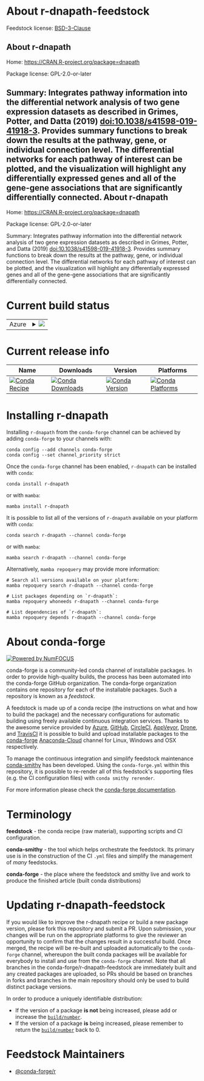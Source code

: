 About r-dnapath-feedstock
=========================

Feedstock license: [BSD-3-Clause](https://github.com/conda-forge/r-dnapath-feedstock/blob/main/LICENSE.txt)

About r-dnapath
---------------

Home: https://CRAN.R-project.org/package=dnapath

Package license: GPL-2.0-or-later

Summary: Integrates pathway information into the differential network analysis of two gene expression datasets as described in Grimes, Potter, and Datta (2019) <doi:10.1038/s41598-019-41918-3>. Provides summary functions to break down the results at the pathway, gene, or individual connection level. The differential networks for each pathway of interest can be plotted, and the visualization will highlight any differentially expressed genes and all of the gene-gene associations that are significantly differentially connected.
About r-dnapath
---------------

Home: https://CRAN.R-project.org/package=dnapath

Package license: GPL-2.0-or-later

Summary: Integrates pathway information into the differential network analysis of two gene expression datasets as described in Grimes, Potter, and Datta (2019) <doi:10.1038/s41598-019-41918-3>. Provides summary functions to break down the results at the pathway, gene, or individual connection level. The differential networks for each pathway of interest can be plotted, and the visualization will highlight any differentially expressed genes and all of the gene-gene associations that are significantly differentially connected.

Current build status
====================


<table>
    
  <tr>
    <td>Azure</td>
    <td>
      <details>
        <summary>
          <a href="https://dev.azure.com/conda-forge/feedstock-builds/_build/latest?definitionId=16464&branchName=main">
            <img src="https://dev.azure.com/conda-forge/feedstock-builds/_apis/build/status/r-dnapath-feedstock?branchName=main">
          </a>
        </summary>
        <table>
          <thead><tr><th>Variant</th><th>Status</th></tr></thead>
          <tbody><tr>
              <td>linux_64_r_base4.2</td>
              <td>
                <a href="https://dev.azure.com/conda-forge/feedstock-builds/_build/latest?definitionId=16464&branchName=main">
                  <img src="https://dev.azure.com/conda-forge/feedstock-builds/_apis/build/status/r-dnapath-feedstock?branchName=main&jobName=linux&configuration=linux%20linux_64_r_base4.2" alt="variant">
                </a>
              </td>
            </tr><tr>
              <td>linux_64_r_base4.3</td>
              <td>
                <a href="https://dev.azure.com/conda-forge/feedstock-builds/_build/latest?definitionId=16464&branchName=main">
                  <img src="https://dev.azure.com/conda-forge/feedstock-builds/_apis/build/status/r-dnapath-feedstock?branchName=main&jobName=linux&configuration=linux%20linux_64_r_base4.3" alt="variant">
                </a>
              </td>
            </tr><tr>
              <td>osx_64_r_base4.2</td>
              <td>
                <a href="https://dev.azure.com/conda-forge/feedstock-builds/_build/latest?definitionId=16464&branchName=main">
                  <img src="https://dev.azure.com/conda-forge/feedstock-builds/_apis/build/status/r-dnapath-feedstock?branchName=main&jobName=osx&configuration=osx%20osx_64_r_base4.2" alt="variant">
                </a>
              </td>
            </tr><tr>
              <td>osx_64_r_base4.3</td>
              <td>
                <a href="https://dev.azure.com/conda-forge/feedstock-builds/_build/latest?definitionId=16464&branchName=main">
                  <img src="https://dev.azure.com/conda-forge/feedstock-builds/_apis/build/status/r-dnapath-feedstock?branchName=main&jobName=osx&configuration=osx%20osx_64_r_base4.3" alt="variant">
                </a>
              </td>
            </tr><tr>
              <td>win_64</td>
              <td>
                <a href="https://dev.azure.com/conda-forge/feedstock-builds/_build/latest?definitionId=16464&branchName=main">
                  <img src="https://dev.azure.com/conda-forge/feedstock-builds/_apis/build/status/r-dnapath-feedstock?branchName=main&jobName=win&configuration=win%20win_64_" alt="variant">
                </a>
              </td>
            </tr>
          </tbody>
        </table>
      </details>
    </td>
  </tr>
</table>

Current release info
====================

| Name | Downloads | Version | Platforms |
| --- | --- | --- | --- |
| [![Conda Recipe](https://img.shields.io/badge/recipe-r--dnapath-green.svg)](https://anaconda.org/conda-forge/r-dnapath) | [![Conda Downloads](https://img.shields.io/conda/dn/conda-forge/r-dnapath.svg)](https://anaconda.org/conda-forge/r-dnapath) | [![Conda Version](https://img.shields.io/conda/vn/conda-forge/r-dnapath.svg)](https://anaconda.org/conda-forge/r-dnapath) | [![Conda Platforms](https://img.shields.io/conda/pn/conda-forge/r-dnapath.svg)](https://anaconda.org/conda-forge/r-dnapath) |

Installing r-dnapath
====================

Installing `r-dnapath` from the `conda-forge` channel can be achieved by adding `conda-forge` to your channels with:

```
conda config --add channels conda-forge
conda config --set channel_priority strict
```

Once the `conda-forge` channel has been enabled, `r-dnapath` can be installed with `conda`:

```
conda install r-dnapath
```

or with `mamba`:

```
mamba install r-dnapath
```

It is possible to list all of the versions of `r-dnapath` available on your platform with `conda`:

```
conda search r-dnapath --channel conda-forge
```

or with `mamba`:

```
mamba search r-dnapath --channel conda-forge
```

Alternatively, `mamba repoquery` may provide more information:

```
# Search all versions available on your platform:
mamba repoquery search r-dnapath --channel conda-forge

# List packages depending on `r-dnapath`:
mamba repoquery whoneeds r-dnapath --channel conda-forge

# List dependencies of `r-dnapath`:
mamba repoquery depends r-dnapath --channel conda-forge
```


About conda-forge
=================

[![Powered by
NumFOCUS](https://img.shields.io/badge/powered%20by-NumFOCUS-orange.svg?style=flat&colorA=E1523D&colorB=007D8A)](https://numfocus.org)

conda-forge is a community-led conda channel of installable packages.
In order to provide high-quality builds, the process has been automated into the
conda-forge GitHub organization. The conda-forge organization contains one repository
for each of the installable packages. Such a repository is known as a *feedstock*.

A feedstock is made up of a conda recipe (the instructions on what and how to build
the package) and the necessary configurations for automatic building using freely
available continuous integration services. Thanks to the awesome service provided by
[Azure](https://azure.microsoft.com/en-us/services/devops/), [GitHub](https://github.com/),
[CircleCI](https://circleci.com/), [AppVeyor](https://www.appveyor.com/),
[Drone](https://cloud.drone.io/welcome), and [TravisCI](https://travis-ci.com/)
it is possible to build and upload installable packages to the
[conda-forge](https://anaconda.org/conda-forge) [Anaconda-Cloud](https://anaconda.org/)
channel for Linux, Windows and OSX respectively.

To manage the continuous integration and simplify feedstock maintenance
[conda-smithy](https://github.com/conda-forge/conda-smithy) has been developed.
Using the ``conda-forge.yml`` within this repository, it is possible to re-render all of
this feedstock's supporting files (e.g. the CI configuration files) with ``conda smithy rerender``.

For more information please check the [conda-forge documentation](https://conda-forge.org/docs/).

Terminology
===========

**feedstock** - the conda recipe (raw material), supporting scripts and CI configuration.

**conda-smithy** - the tool which helps orchestrate the feedstock.
                   Its primary use is in the construction of the CI ``.yml`` files
                   and simplify the management of *many* feedstocks.

**conda-forge** - the place where the feedstock and smithy live and work to
                  produce the finished article (built conda distributions)


Updating r-dnapath-feedstock
============================

If you would like to improve the r-dnapath recipe or build a new
package version, please fork this repository and submit a PR. Upon submission,
your changes will be run on the appropriate platforms to give the reviewer an
opportunity to confirm that the changes result in a successful build. Once
merged, the recipe will be re-built and uploaded automatically to the
`conda-forge` channel, whereupon the built conda packages will be available for
everybody to install and use from the `conda-forge` channel.
Note that all branches in the conda-forge/r-dnapath-feedstock are
immediately built and any created packages are uploaded, so PRs should be based
on branches in forks and branches in the main repository should only be used to
build distinct package versions.

In order to produce a uniquely identifiable distribution:
 * If the version of a package **is not** being increased, please add or increase
   the [``build/number``](https://docs.conda.io/projects/conda-build/en/latest/resources/define-metadata.html#build-number-and-string).
 * If the version of a package **is** being increased, please remember to return
   the [``build/number``](https://docs.conda.io/projects/conda-build/en/latest/resources/define-metadata.html#build-number-and-string)
   back to 0.

Feedstock Maintainers
=====================

* [@conda-forge/r](https://github.com/conda-forge/r/)


